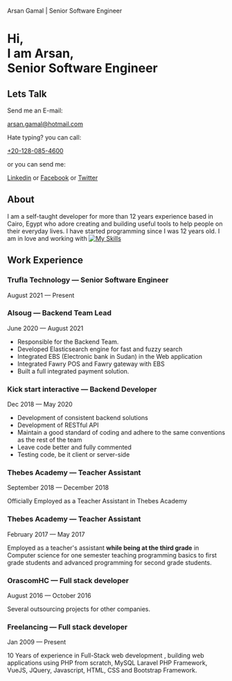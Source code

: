 Arsan Gamal | Senior Software Engineer                              

Hi,  
I am Arsan,  
Senior Software Engineer
============================================

Lets Talk
---------

Send me an E-mail:

[arsan.gamal@hotmail.com](mailto:arsan.gamal@hotmail.com)

Hate typing? you can call:

[+20-128-085-4600](tel:+201280854600)

or you can send me:

[Linkedin](https://www.linkedin.com/in/arsangamal/) or [Facebook](https://facebook.com/arsan.gamal) or [Twitter](https://twitter.com/arsan_gamal)

About
-----

I am a self-taught developer for more than 12 years experience based in Cairo, Egypt who adore creating and building useful tools to help people on their everyday lives. I have started programming since I was 12 years old. I am in love and working with
[![My Skills](https://skillicons.dev/icons?i=laravel,php,mysql,js,jquery,vue,html,css,tailwind,bootstrap,python,cpp,cs,java,git,aws&perline=8)](https://skillicons.dev)

Work Experience
---------------

### Trufla Technology — Senior Software Engineer

August 2021 — Present

### Alsoug — Backend Team Lead

June 2020 — August 2021

*   Responsible for the Backend Team.
*   Developed Elasticsearch engine for fast and fuzzy search
*   Integrated EBS (Electronic bank in Sudan) in the Web application
*   Integrated Fawry POS and Fawry gateway with EBS
*   Built a full integrated payment solution.

### Kick start interactive — Backend Developer

Dec 2018 — May 2020

*   Development of consistent backend solutions
*   Development of RESTful API
*   Maintain a good standard of coding and adhere to the same conventions as the rest of the team
*   Leave code better and fully commented
*   Testing code, be it client or server-side

### Thebes Academy — Teacher Assistant

September 2018 — December 2018

Officially Employed as a Teacher Assistant in Thebes Academy

### Thebes Academy — Teacher Assistant

February 2017 — May 2017

Employed as a teacher's assistant **while being at the third grade** in Computer science for one semester teaching programming basics to first grade students and advanced programming for second grade students.

### OrascomHC — Full stack developer

August 2016 — October 2016

Several outsourcing projects for other companies.

### Freelancing — Full stack developer

Jan 2009 — Present

10 Years of experience in Full-Stack web development , building web applications using PHP from scratch, MySQL Laravel PHP Framework, VueJS, JQuery, Javascript, HTML, CSS and Bootstrap Framework.
